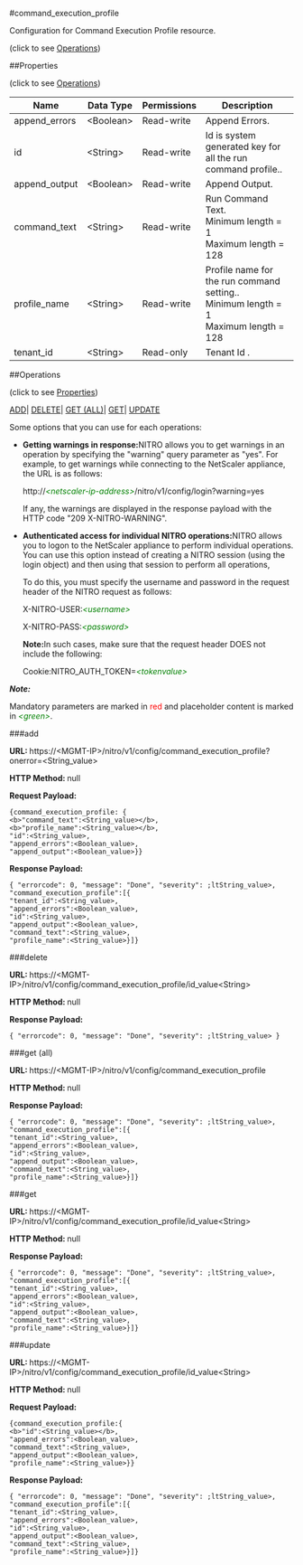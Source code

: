 #command_execution_profile



Configuration for Command Execution Profile resource.

<span>(click to see [Operations](#operations))</span>



##Properties 

<span>(click to see [Operations](#operations))</span>





<table><thead><tr><th>Name</th><th>Data Type</th><th>Permissions</th><th>Description</th></tr></thead><tbody><tr><td>append_errors</td><td>&lt;Boolean></td><td>Read-write</td><td>Append Errors.</td></tr><tr><td>id</td><td>&lt;String></td><td>Read-write</td><td>Id is system generated key for all the run command profile..</td></tr><tr><td>append_output</td><td>&lt;Boolean></td><td>Read-write</td><td>Append Output.</td></tr><tr><td>command_text</td><td>&lt;String></td><td>Read-write</td><td>Run Command Text.<br>Minimum length = 1<br>Maximum length = 128</td></tr><tr><td>profile_name</td><td>&lt;String></td><td>Read-write</td><td>Profile name for the run command setting..<br>Minimum length = 1<br>Maximum length = 128</td></tr><tr><td>tenant_id</td><td>&lt;String></td><td>Read-only</td><td>Tenant Id .</td></tr></tbody></table>

##Operations 

<span>(click to see [Properties](#properties))</span>





[ADD](#add)| [DELETE](#delete)| [GET (ALL)](#get-all)| [GET](#get)| [UPDATE](#update)





Some options that you can use for each operations:

<ul><li><p><b>Getting warnings in response:</b>NITRO allows you to get warnings in an operation by specifying the "warning" query parameter as "yes". For example, to get warnings while connecting to the NetScaler appliance, the URL is as follows:</p><p>http://<span style="color:green;font-style:italic;">&lt;netscaler-ip-address&gt;</span>/nitro/v1/config/login?warning=yes</p><p>If any, the warnings are displayed in the response payload with the HTTP code "209 X-NITRO-WARNING".</p></li><li><p><b>Authenticated access for individual NITRO operations:</b>NITRO allows you to logon to the NetScaler appliance to perform individual operations. You can use this option instead of creating a NITRO session (using the login object) and then using that session to perform all operations,</p><p>To do this, you must specify the username and password in the request header of the NITRO request as follows:</p><p>X-NITRO-USER:<span style="color:green;font-style:italic;">&lt;username&gt;</span></p><p>X-NITRO-PASS:<span style="color:green;font-style:italic;">&lt;password&gt;</span></p><p><b>Note:</b>In such cases, make sure that the request header DOES not include the following:</p><p>Cookie:NITRO_AUTH_TOKEN=<span style="color:green;font-style:italic;">&lt;tokenvalue&gt;</span></p></li></ul>







***Note:*** 

Mandatory parameters are marked in <span style="color:#FF0000;">red</span> and placeholder content is marked in <span style="color:green;font-style:italic">&lt;green&gt;</span>.



###add







<b>URL: </b>https://&lt;MGMT-IP&gt;/nitro/v1/config/command_execution_profile?onerror=&lt;String_value&gt;

<b>HTTP Method: </b>null

<b>Request Payload: </b>
```
{command_execution_profile: {
<b>"command_text":<String_value></b>,
<b>"profile_name":<String_value></b>,
"id":<String_value>,
"append_errors":<Boolean_value>,
"append_output":<Boolean_value>}}
```

<b>Response Payload: </b>
```
{ "errorcode": 0, "message": "Done", "severity": ;ltString_value>, "command_execution_profile":[{
"tenant_id":<String_value>,
"append_errors":<Boolean_value>,
"id":<String_value>,
"append_output":<Boolean_value>,
"command_text":<String_value>,
"profile_name":<String_value>}]}
```







###delete







<b>URL: </b>https://&lt;MGMT-IP&gt;/nitro/v1/config/command_execution_profile/id_value&lt;String&gt;

<b>HTTP Method: </b>null

<b>Response Payload: </b>
```
{ "errorcode": 0, "message": "Done", "severity": ;ltString_value> }
```







###get (all)







<b>URL: </b>https://&lt;MGMT-IP&gt;/nitro/v1/config/command_execution_profile

<b>HTTP Method: </b>null

<b>Response Payload: </b>
```
{ "errorcode": 0, "message": "Done", "severity": ;ltString_value>, "command_execution_profile":[{
"tenant_id":<String_value>,
"append_errors":<Boolean_value>,
"id":<String_value>,
"append_output":<Boolean_value>,
"command_text":<String_value>,
"profile_name":<String_value>}]}
```







###get







<b>URL: </b>https://&lt;MGMT-IP&gt;/nitro/v1/config/command_execution_profile/id_value&lt;String&gt;

<b>HTTP Method: </b>null

<b>Response Payload: </b>
```
{ "errorcode": 0, "message": "Done", "severity": ;ltString_value>, "command_execution_profile":[{
"tenant_id":<String_value>,
"append_errors":<Boolean_value>,
"id":<String_value>,
"append_output":<Boolean_value>,
"command_text":<String_value>,
"profile_name":<String_value>}]}
```







###update







<b>URL: </b>https://&lt;MGMT-IP&gt;/nitro/v1/config/command_execution_profile/id_value&lt;String&gt;

<b>HTTP Method: </b>null

<b>Request Payload: </b>
```
{command_execution_profile:{
<b>"id":<String_value></b>,
"append_errors":<Boolean_value>,
"command_text":<String_value>,
"append_output":<Boolean_value>,
"profile_name":<String_value>}}
```

<b>Response Payload: </b>
```
{ "errorcode": 0, "message": "Done", "severity": ;ltString_value>, "command_execution_profile":[{
"tenant_id":<String_value>,
"append_errors":<Boolean_value>,
"id":<String_value>,
"append_output":<Boolean_value>,
"command_text":<String_value>,
"profile_name":<String_value>}]}
```







